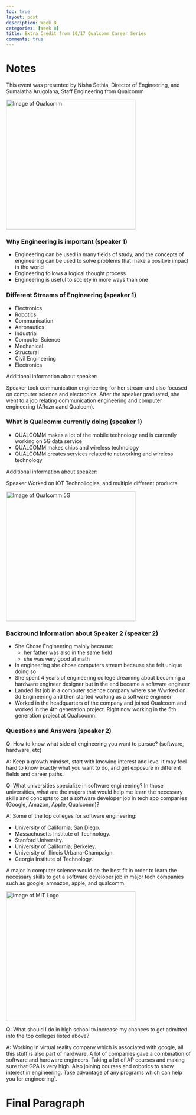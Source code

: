 ```yaml
---
toc: true
layout: post
description: Week 8
categories: [Week 8]
title: Extra Credit from 10/17 Qualcomm Career Series
comments: true
--- 
```


# Notes 

This event was presented by Nisha Sethia, Director of Engineering, and Sumalatha Arugolana, Staff Engineering from Qualcomm

<img class="card-img-top" src="/FastPagesSTG/images/qualcomm.png" alt="Image of Qualcomm" height="350">


### Why Engineering is important (speaker 1)

- Engineering can be used in many fields of study, and the concepts of engineering can be used to solve problems that make a positive impact in the world
- Engineering follows a logical thought process
- Engineering is useful to society in more ways than one

### Different Streams of Engineering (speaker 1)

- Electronics
- Robotics
- Communication 
- Aeronautics
- Industrial
- Computer Science
- Mechanical
- Structural
- Civil Engineering
- Electronics

Additional information about speaker:

Speaker took communication engineering for her stream and also focused on computer science and electronics. After the speaker graduated, she went to a job relating communication engineering and computer engineering (ARozn aand Qualcom).

### What is Qualcomm currently doing (speaker 1)

- QUALCOMM makes a lot of the mobile technoiogy and is currently working on 5G data service
- QUALCOMM makes chips and wireless technology
- QUALCOMM creates services related to networking and wireless technology

Additional information about speaker:

Speaker Worked on IOT Technollogies, and multiple different products.


<img class="card-img-top" src="/FastPagesSTG/images/5g.jpg" alt="Image of Qualcomm 5G" height="350">


### Backround Information about Speaker 2 (speaker 2)

- She Chose Engineering mainly because:
    - her father was also in the same field
    - she was very good at math   
- In engineering she chose computers stream because she felt unique doing so 
- She spent 4 years of engineering college dreaming about becoming a hardware engineer designer but in the end became a software engineer
- Landed 1st job in a computer science company where she Wwrked on 3d Engineering  and then started working as a software engineer
- Worked in the headquarters of the company and joined Qualcoom and worked in the 4th generation project. Right now working in the 5th generation project at Qualcoomn.

### Questions and Answers (speaker 2)

Q: How to know what side of engineering you want to pursue? (software, hardware, etc)

A: Keep a growth mindset, start with knowing interest and love. It may feel hard to know exactly what you want to do, and get exposure in different fields and career paths.

Q: What universities specialize in software engineering? In those universities, what are the majors that would help me learn the necessary skills and concepts to get a software developer job in tech app companies (Google, Amazon, Apple, Qualcomm)? 

A: 
Some of the top colleges for software engineering:
- University of California, San Diego. 
- Massachusetts Institute of Technology.
- Stanford University.
- University of California, Berkeley.
- University of Illinois Urbana-Champaign.
- Georgia Institute of Technology.

A major in computer science would be the best fit in order to learn the necessary skills to get a software developer job in major tech companies such as google, amnazon, apple, and qualcomm.

<img class="card-img-top" src="/FastPagesSTG/images/mit.png" alt="Image of MIT Logo" height="350">


Q: What should I do in high school to increase my chances to get admitted into the top colleges listed above?

A: Working in virtual reality company which is associated with google, all this stuff is also part of hardware. A lot of companies gave a combination of software and hardware engineers. Taking a lot of AP courses and making sure that GPA is very high. Also joining courses and robotics to show interest in engineering. Take advantage of any programs which can help you for engineering`.


# Final Paragraph